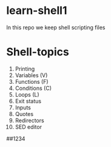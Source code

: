 # learn-shell1
In this repo we keep shell scripting files

# Shell-topics
1. Printing
2. Variables (V)
3. Functions (F)
4. Conditions (C)
5. Loops (L)
6. Exit status
7. Inputs
8. Quotes
9. Redirectors
10. SED editor

##1234